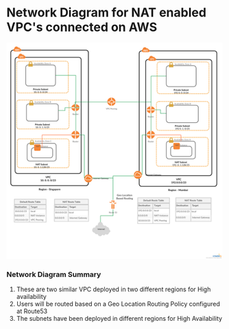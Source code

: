 # Network Diagram for NAT enabled VPC's connected on AWS

![Devops](devops.jpg)

### Network Diagram Summary
 1. These are two similar VPC deployed in two different regions for High availability
 2. Users will be routed based on a Geo Location Routing Policy configured at Route53
 3. The subnets have been deployed in different regions for High Availability
